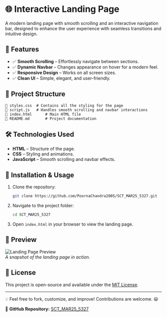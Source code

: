 # 🌐 Interactive Landing Page

A modern landing page with smooth scrolling and an interactive navigation bar, designed to enhance the user experience with seamless transitions and intuitive design.

## 🚀 Features

- ✅ **Smooth Scrolling** – Effortlessly navigate between sections.
- ✅ **Dynamic Navbar** – Changes appearance on hover for a modern feel.
- ✅ **Responsive Design** – Works on all screen sizes.
- ✅ **Clean UI** – Simple, elegant, and user-friendly.

## 📂 Project Structure

```
📜 styles.css  # Contains all the styling for the page
📜 script.js   # Handles smooth scrolling and navbar interactions
📜 index.html      # Main HTML file
📜 README.md       # Project documentation
```

## 🛠️ Technologies Used

- **HTML** – Structure of the page.
- **CSS** – Styling and animations.
- **JavaScript** – Smooth scrolling and navbar effects.

## 📜 Installation & Usage

1. Clone the repository:
   ```sh
   git clone https://github.com/PoornaChandra2005/SCT_MAR25_5327.git
   ```
2. Navigate to the project folder:
   ```sh
   cd SCT_MAR25_5327
   ```
3. Open `index.html` in your browser to view the landing page.

## 📸 Preview

![Landing Page Preview](![image](https://github.com/user-attachments/assets/0cfb525a-ffc5-4517-8ba5-264432cddee9)
)  
_A snapshot of the landing page in action._

## 📝 License

This project is open-source and available under the [MIT License](LICENSE).

---

💡 Feel free to fork, customize, and improve! Contributions are welcome. 😃

🔗 **GitHub Repository:** [SCT_MAR25_5327](https://github.com/PoornaChandra2005/SCT_MAR25_5327.git)
